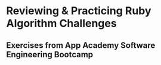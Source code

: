 # Reviewing & Practicing Ruby Algorithm Challenges
## Exercises from App Academy Software Engineering Bootcamp